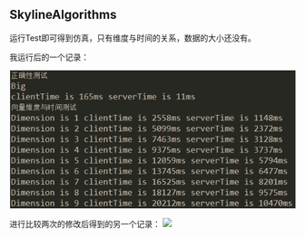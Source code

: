 ## SkylineAlgorithms

运行Test即可得到仿真，只有维度与时间的关系，数据的大小还没有。

我运行后的一个记录：  

![](https://github.com/RunningPing/SkylineAlgorithms/blob/master/result.PNG)

进行比较两次的修改后得到的另一个记录：
![](https://github.com/RunningPing/SkylineAlgorithms/blob/second/result2.PNG)
